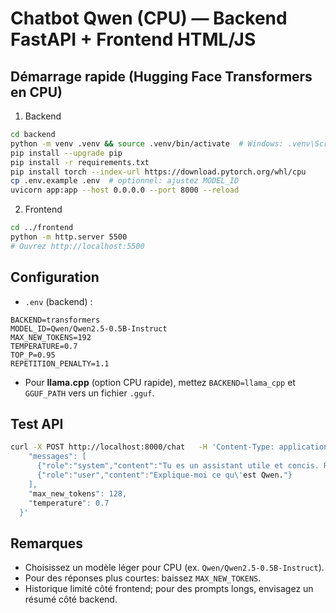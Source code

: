 # Chatbot Qwen (CPU) — Backend FastAPI + Frontend HTML/JS

## Démarrage rapide (Hugging Face Transformers en CPU)

1) Backend
```bash
cd backend
python -m venv .venv && source .venv/bin/activate  # Windows: .venv\Scripts\activate
pip install --upgrade pip
pip install -r requirements.txt
pip install torch --index-url https://download.pytorch.org/whl/cpu
cp .env.example .env  # optionnel: ajustez MODEL_ID
uvicorn app:app --host 0.0.0.0 --port 8000 --reload
```

2) Frontend
```bash
cd ../frontend
python -m http.server 5500
# Ouvrez http://localhost:5500
```

## Configuration
- `.env` (backend) :
```
BACKEND=transformers
MODEL_ID=Qwen/Qwen2.5-0.5B-Instruct
MAX_NEW_TOKENS=192
TEMPERATURE=0.7
TOP_P=0.95
REPETITION_PENALTY=1.1
```
- Pour **llama.cpp** (option CPU rapide), mettez `BACKEND=llama_cpp` et `GGUF_PATH` vers un fichier `.gguf`.

## Test API
```bash
curl -X POST http://localhost:8000/chat   -H 'Content-Type: application/json'   -d '{
    "messages": [
      {"role":"system","content":"Tu es un assistant utile et concis. Réponds en français."},
      {"role":"user","content":"Explique-moi ce qu\'est Qwen."}
    ],
    "max_new_tokens": 128,
    "temperature": 0.7
  }'
```

## Remarques
- Choisissez un modèle léger pour CPU (ex. `Qwen/Qwen2.5-0.5B-Instruct`). 
- Pour des réponses plus courtes: baissez `MAX_NEW_TOKENS`. 
- Historique limité côté frontend; pour des prompts longs, envisagez un résumé côté backend.
